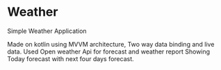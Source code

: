 # Weather
Simple Weather Application

Made on kotlin using MVVM architecture, Two way data binding and live data.
Used Open weather Api for forecast and weather report
Showing Today forecast with next four days forecast.
